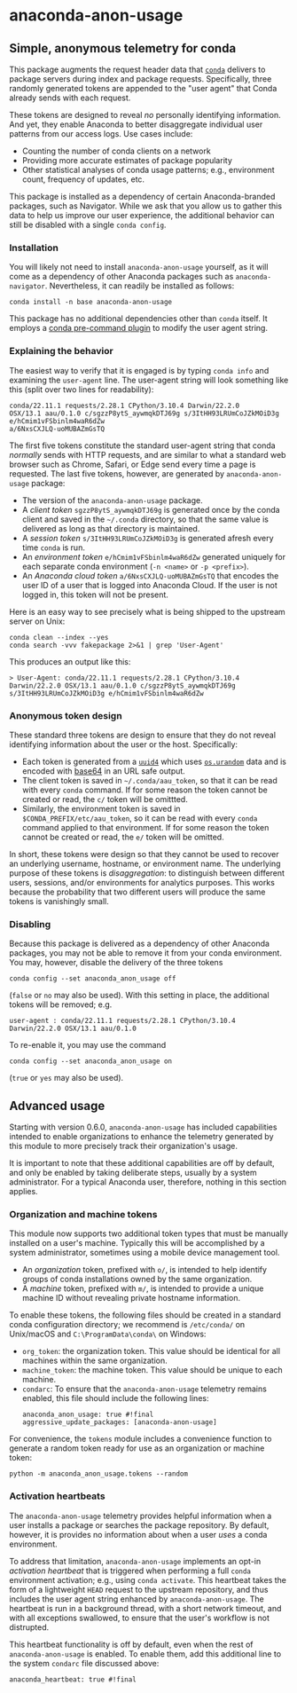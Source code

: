 # anaconda-anon-usage

## Simple, anonymous telemetry for conda

This package augments the request header data that
[`conda`](https://docs.conda.io/) delivers to package
servers during index and package requests. Specifically,
three randomly generated tokens are appended to the
"user agent" that Conda already sends with each request.

These tokens are designed to reveal _no_
personally identifying information. And yet, they enable
Anaconda to better disaggregate individual user patterns
from our access logs. Use cases include:

- Counting the number of conda clients on a network
- Providing more accurate estimates of package popularity
- Other statistical analyses of conda usage patterns;
  e.g., environment count, frequency of updates, etc.

This package is installed as a dependency of certain
Anaconda-branded packages, such as Navigator. While we
ask that you allow us to gather this data to help us
improve our user experience, the additional behavior
can still be disabled with a single `conda config`.

### Installation

You will likely not need to install `anaconda-anon-usage`
yourself, as it will come as a dependency of other Anaconda
packages such as `anaconda-navigator`. Nevertheless, it can
readily be installed as follows:
```
conda install -n base anaconda-anon-usage
```
This package has no additional dependencies other than `conda`
itself. It employs a [conda pre-command plugin](https://docs.conda.io/projects/conda/en/latest/user-guide/concepts/conda-plugins.html) to
modify the user agent string.

### Explaining the behavior

The easiest way to verify that it is
engaged is by typing `conda info` and examining the `user-agent`
line. The user-agent string will look something like this
(split over two lines for readability):

```
conda/22.11.1 requests/2.28.1 CPython/3.10.4 Darwin/22.2.0
OSX/13.1 aau/0.1.0 c/sgzzP8ytS_aywmqkDTJ69g s/3ItHH93LRUmCoJZkMOiD3g e/hCmim1vFSbinlm4waR6dZw
a/6NxsCXJLQ-uoMUBAZmGsTQ
```

The first five tokens constitute the standard user-agent string
that conda *normally* sends with HTTP requests, and are similar
to what a standard web browser such as Chrome, Safari, or Edge
send every time a page is requested. The last five tokens, however,
are generated by `anaconda-anon-usage` package:

- The version of the `anaconda-anon-usage` package.
- A *client token* `sgzzP8ytS_aywmqkDTJ69g` is generated once by the
  conda client and saved in the `~/.conda` directory, so that
  the same value is delivered as long as that
  directory is maintained.
- A *session token* `s/3ItHH93LRUmCoJZkMOiD3g` is generated afresh every time
  `conda` is run.
- An *environment token* `e/hCmim1vFSbinlm4waR6dZw` generated uniquely for
  each separate conda environment (`-n <name>` or `-p <prefix>`).
- An *Anaconda cloud token* `a/6NxsCXJLQ-uoMUBAZmGsTQ` that encodes the user
  ID of a user that is logged into Anaconda Cloud. If the user is not
  logged in, this token will not be present.

Here is an easy way to see precisely what is being shipped to the
upstream server on Unix:

```
conda clean --index --yes
conda search -vvv fakepackage 2>&1 | grep 'User-Agent'
```

This produces an output like this:

```
> User-Agent: conda/22.11.1 requests/2.28.1 CPython/3.10.4 Darwin/22.2.0 OSX/13.1 aau/0.1.0 c/sgzzP8ytS_aywmqkDTJ69g s/3ItHH93LRUmCoJZkMOiD3g e/hCmim1vFSbinlm4waR6dZw
```

### Anonymous token design

These standard three tokens are design to ensure that they do not
reveal identifying information about the user or the host. Specifically:

- Each token is generated from a [`uuid4`](https://docs.python.org/3/library/uuid.html#uuid.uuid4)
  which uses [`os.urandom`](https://docs.python.org/3/library/os.html#os.urandom)
  data and is encoded with [base64](https://docs.python.org/3/library/base64.html#base64.urlsafe_b64encode)
  in an URL safe output.
- The client token is saved in `~/.conda/aau_token`, so that
  it can be read with every `conda` command. If for some reason the
  token cannot be created or read, the `c/` token will be omittted.
- Similarly, the environment token is saved in
  `$CONDA_PREFIX/etc/aau_token`, so it can be read with every
  `conda` command applied to that environment. If for some reason the
  token cannot be created or read, the `e/` token will be omitted.

In short, these tokens were design so that they cannot be used
to recover an underlying username, hostname, or
environment name. The underlying purpose of these tokens is
*disaggregation*: to distinguish between different users,
sessions, and/or environments for analytics purposes. This
works because the probability that two different
users will produce the same tokens is vanishingly small.

### Disabling

Because this package is delivered as a dependency of other Anaconda
packages, you may not be able to remove it from your conda environment.
You may, however, disable the delivery of the three tokens

```
conda config --set anaconda_anon_usage off
```
(`false` or `no` may also be used). With this setting in place,
the additional tokens will be removed; e.g.

```
user-agent : conda/22.11.1 requests/2.28.1 CPython/3.10.4 Darwin/22.2.0 OSX/13.1 aau/0.1.0
```

To re-enable it, you may use the command
```
conda config --set anaconda_anon_usage on
```
(`true` or `yes` may also be used).

## Advanced usage

Starting with version 0.6.0, `anaconda-anon-usage` has included capabilities
intended to enable organizations to enhance the telemetry generated by this
module to more precisely track their organization's usage.

It is important to note that these additional capabilities are off by
default, and only be enabled by taking deliberate steps, usually
by a system administrator. For a typical Anaconda user, therefore,
nothing in this section applies.

### Organization and machine tokens

This module now supports two additional token types that must be manually
installed on a user's machine. Typically this will be accomplished by a
system administrator, sometimes using a mobile device management tool.

- An _organization_ token, prefixed with `o/`, is intended to help identify
  groups of conda installations owned by the same organization.
- A _machine_ token, prefixed with `m/`, is intended to provide a unique
  machine ID without revealing private hostname information.

To enable these tokens, the following files should be created in a
standard conda configuration directory; we recommend is `/etc/conda/`
on Unix/macOS and `C:\ProgramData\conda\` on Windows:

- `org_token`: the organization token. This value should be identical for
  all machines within the same organization.
- `machine_token`: the machine token. This value should be unique to
  each machine.
- `condarc`: To ensure that the `anaconda-anon-usage` telemetry remains enabled,
  this file should include the following lines:
  ```
  anaconda_anon_usage: true #!final
  aggressive_update_packages: [anaconda-anon-usage]
  ```

For convenience, the `tokens` module includes a convenience function to
generate a random token ready for use as an organization or machine token:
```
python -m anaconda_anon_usage.tokens --random
```

### Activation heartbeats

The `anaconda-anon-usage` telemetry provides helpful information when a user installs
a package or searches the package repository. By default, however, it is provides no
information about when a user _uses_ a conda environment.

To address that limitation, `anaconda-anon-usage` implements an opt-in
_activation heartbeat_ that is triggered when performing a full `conda` environment
activation; e.g., using `conda activate`. This heartbeat takes the form of a
lightweight `HEAD` request to the upstream repository, and thus includes the
user agent string enhanced by `anaconda-anon-usage`. The heartbeat is run in a
background thread, with a short network timeout, and with all exceptions
swallowed, to ensure that the user's workflow is not distrupted.

This heartbeat functionality is off by default, even when the rest of `anaconda-anon-usage`
is enabled. To enable them, add this additional line to the system `condarc` file
discussed above:
```
anaconda_heartbeat: true #!final
```
